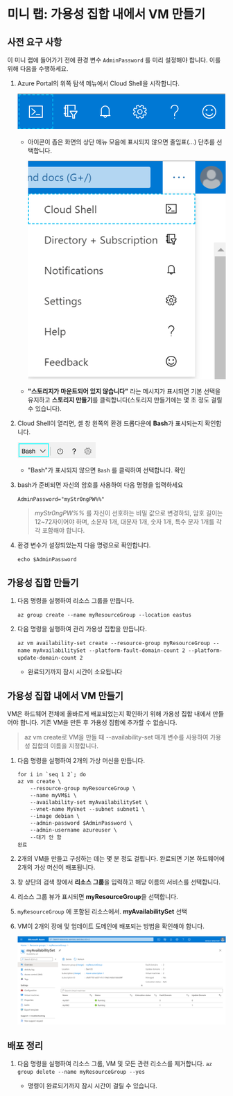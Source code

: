 ﻿# 미니 랩: 가용성 집합 내에서 VM 만들기

## 사전 요구 사항

이 미니 랩에 들어가기 전에 환경 변수 `AdminPassword` 를 미리 설정해야 합니다. 이를 위해 다음을 수행하세요.

1. Azure Portal의 위쪽 탐색 메뉴에서 Cloud Shell을 시작합니다.

    ![Cloud Shell 아이콘이 강조 표시된 Azure Portal 상단 탐색 메뉴](../../Linked_Image_Files/shell-icon.png)

    * 아이콘이 좁은 화면의 상단 메뉴 모음에 표시되지 않으면 줄임표(...) 단추를 선택합니다.

        ![줄임표 단추 아이콘](../../Linked_Image_Files/three-points.png)

    * **"스토리지가 마운트되어 있지 않습니다"** 라는 메시지가 표시되면 기본 선택을 유지하고 **스토리지 만들기**를 클릭합니다(스토리지 만들기에는 몇 초 정도 걸릴 수 있습니다).

1. Cloud Shell이 열리면, 셸 창 왼쪽의 환경 드롭다운에 **Bash**가 표시되는지 확인합니다.

    ![Bash가 표시된 환경 드롭다운.](../../Linked_Image_Files/select_Bash_environment.png)

    * "Bash"가 표시되지 않으면 `Bash` 를 클릭하여 선택합니다. 확인

1. bash가 준비되면 자신의 암호를 사용하여 다음 명령을 입력하세요

    `
    AdminPassword="myStr0ngPW%%"
    `

    > *myStr0ngPW%%* 를 자신이 선호하는 비밀 값으로 변경하되, 암호 길이는 12~72자이어야 하며, 소문자 1개, 대문자 1개, 숫자 1개, 특수 문자 1개를 각각 포함해야 합니다. 
    
1. 환경 변수가 설정되었는지 다음 명령으로 확인합니다.

    `
    echo $AdminPassword
    `


## 가용성 집합 만들기

1. 다음 명령을 실행하여 리소스 그룹을 만듭니다. 

    `az group create --name myResourceGroup --location eastus`

1. 다음 명령을 실행하여 관리 가용성 집합을 만듭니다. 

    `az vm availability-set create --resource-group myResourceGroup --name myAvailabilitySet --platform-fault-domain-count 2 --platform-update-domain-count 2`
    * 완료되기까지 잠시 시간이 소요됩니다

## 가용성 집합 내에서 VM 만들기

VM은 하드웨어 전체에 올바르게 배포되었는지 확인하기 위해 가용성 집합 내에서 만들어야 합니다. 기존 VM을 만든 후 가용성 집합에 추가할 수 없습니다.

> az vm create로 VM을 만들 때 --availability-set 매개 변수를 사용하여 가용성 집합의 이름을 지정합니다.

1. 다음 명령을 실행하여 2개의 가상 머신을 만듭니다.

    ```
    for i in `seq 1 2`; do
    az vm create \
        --resource-group myResourceGroup \
        --name myVM$i \
        --availability-set myAvailabilitySet \
        --vnet-name MyVnet --subnet subnet1 \
        --image debian \
        --admin-password $AdminPassword \
        --admin-username azureuser \
        --대기 안 함
    완료
    ```

1. 2개의 VM을 만들고 구성하는 데는 몇 분 정도 걸립니다. 완료되면 기본 하드웨어에 2개의 가상 머신이 배포됩니다.

1. 창 상단의 검색 창에서 **리소스 그룹**을 입력하고 해당 이름의 서비스를 선택합니다.

1. 리소스 그룹 뷰가 표시되면 **myResourceGroup**을 선택합니다.

1. `myResourceGroup` 에 포함된 리소스에서. **myAvailabilitySet** 선택

1. VM이 2개의 장애 및 업데이트 도메인에 배포되는 방법을 확인해야 합니다.

    ![새 가용성 집합을 보여주는 Azure Portal UI.](../../Linked_Image_Files/myResourceGroups_myAvailabilitySet.png)

## 배포 정리

1. 다음 명령을 실행하여 리소스 그룹, VM 및 모든 관련 리소스를 제거합니다. `az group delete --name myResourceGroup --yes`

    * 명령이 완료되기까지 잠시 시간이 걸릴 수 있습니다.

